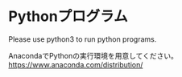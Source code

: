 # Pythonプログラム

Please use python3 to run python programs.

AnacondaでPythonの実行環境を用意してください。
https://www.anaconda.com/distribution/
